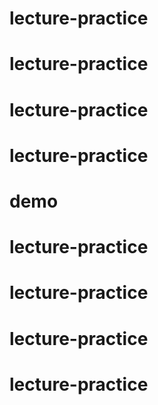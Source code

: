 # lecture-practice
# lecture-practice
# lecture-practice
# lecture-practice
# demo
# lecture-practice
# lecture-practice
# lecture-practice
# lecture-practice
